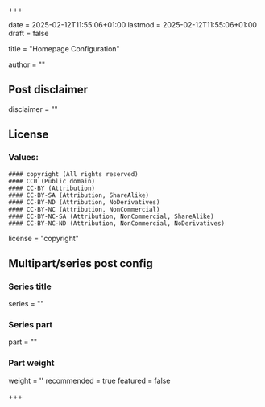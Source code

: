 +++

date = 2025-02-12T11:55:06+01:00
lastmod = 2025-02-12T11:55:06+01:00
draft = false

title = "Homepage Configuration"

author = ""
## Post disclaimer
disclaimer = ""

## License
  ### Values: 
    #### copyright (All rights reserved) 
    #### CC0 (Public domain)
    #### CC-BY (Attribution)
    #### CC-BY-SA (Attribution, ShareAlike)
    #### CC-BY-ND (Attribution, NoDerivatives)
    #### CC-BY-NC (Attribution, NonCommercial)
    #### CC-BY-NC-SA (Attribution, NonCommercial, ShareAlike)
    #### CC-BY-NC-ND (Attribution, NonCommercial, NoDerivatives)
license = "copyright" 
## Multipart/series post config
  ### Series title
  series = ""
  ### Series part
  part = ""
  ### Part weight
  weight = ''
  recommended = true
  featured = false
  
+++
